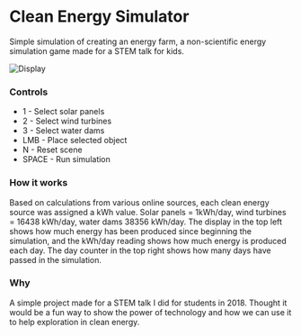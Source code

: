 # Clean Energy Simulator
Simple simulation of creating an energy farm, a non-scientific energy simulation game made for a STEM talk for kids.

![Display](https://i.imgur.com/gxvQ8P5.jpg)

### Controls
* 1 - Select solar panels
* 2 - Select wind turbines
* 3 - Select water dams
* LMB - Place selected object
* N - Reset scene
* SPACE - Run simulation

### How it works
Based on calculations from various online sources, each clean energy source was assigned a kWh value. Solar panels = 1kWh/day, wind turbines = 16438 kWh/day, water dams 38356 kWh/day. The display in the top left shows how much energy has been produced since beginning the simulation, and the kWh/day reading shows how much energy is produced each day. The day counter in the top right shows how many days have passed in the simulation.

### Why
A simple project made for a STEM talk I did for students in 2018. Thought it would be a fun way to show the power of technology and how we can use it to help exploration in clean energy.
